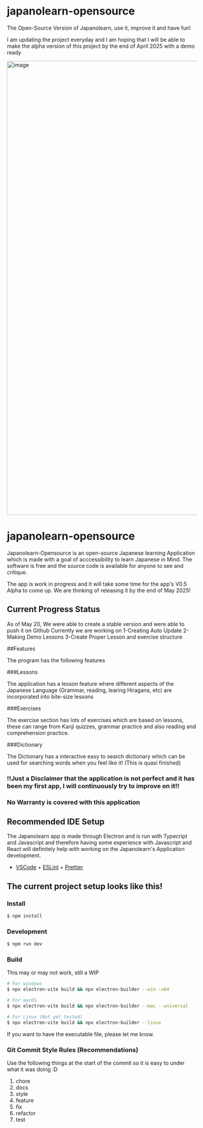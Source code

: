 # japanolearn-opensource

The Open-Source Version of Japanolearn, use it, improve it and have fun!

I am updating the project everyday and I am hoping that I will be able to make the alpha version of this project by the end of April 2025 with a demo ready

<img width="1201" alt="image" src="https://github.com/user-attachments/assets/6ec87cdb-44c5-42fd-b6e2-b4e9f40bf999" />

# japanolearn-opensource

Japanolearn-Opensource is an open-source Japanese learning Application which is made with a goal of acccessibility to learn Japanese in Mind. The software is free and the source code is available for anyone to see and critique.

The app is work in progress and it will take some time for the app's V0.5 Alpha to come up. We are thinking of releasing it by the end of May 2025!

## Current Progress Status

As of May 20, We were able to create a stable version and were able to push it on Github
Currently we are working on
1-Creating Auto Update
2-Making Demo Lessons
3-Create Proper Lesson and exercise structure

##Features

The program has the following features

###Lessons

The application has a lesson feature where different aspects of the Japanese Language (Grammar, reading, learing Hiragana, etc) are incorporated into bite-size lessons

###Exercises

The exercise section has lots of exercises which are based on lessons, these can range from Kanji quizzes, grammar practice and also reading and comprehension practice.

###Dictionary

The Dictionary has a interactive easy to search dictionary which can be used for searching words when you feel like it!
(This is quasi finished)

### ‼️Just a Disclaimer that the application is not perfect and it has been my first app, I will continuously try to improve on it‼️

### No Warranty is covered with this application

## Recommended IDE Setup

The Japanolearn app is made through Electron and is run with Typecript and Javascript and therefore having some experience with Javascript and React will definitely help with working on the Japanolearn's Application development.

- [VSCode](https://code.visualstudio.com/) + [ESLint](https://marketplace.visualstudio.com/items?itemName=dbaeumer.vscode-eslint) + [Prettier](https://marketplace.visualstudio.com/items?itemName=esbenp.prettier-vscode)

## The current project setup looks like this!

### Install

```bash
$ npm install
```

### Development

```bash
$ npm run dev
```

### Build

This may or may not work, still a WIP

```bash
# For windows
$ npx electron-vite build && npx electron-builder --win -x64

# For macOS
$ npx electron-vite build && npx electron-builder --mac --universal

# For Linux (Not yet tested)
$ npx electron-vite build && npx electron-builder --linux
```

If you want to have the executable file, please let me know.

### Git Commit Style Rules (Recommendations)

Use the following things at the start of the commit so it is easy to under what it was doing :D

1. chore
2. docs
3. style
4. feature
5. fix
6. refactor
7. test
